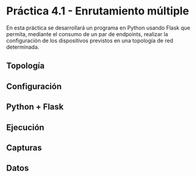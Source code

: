 # Práctica 4.1 - Enrutamiento múltiple

En esta práctica se desarrollará un programa en Python usando Flask que permita,
mediante el consumo de un par de endpoints, realizar la configuración de los
dispositivos previstos en una topología de red determinada.

## Topología

## Configuración

## Python + Flask

## Ejecución

## Capturas

## Datos

